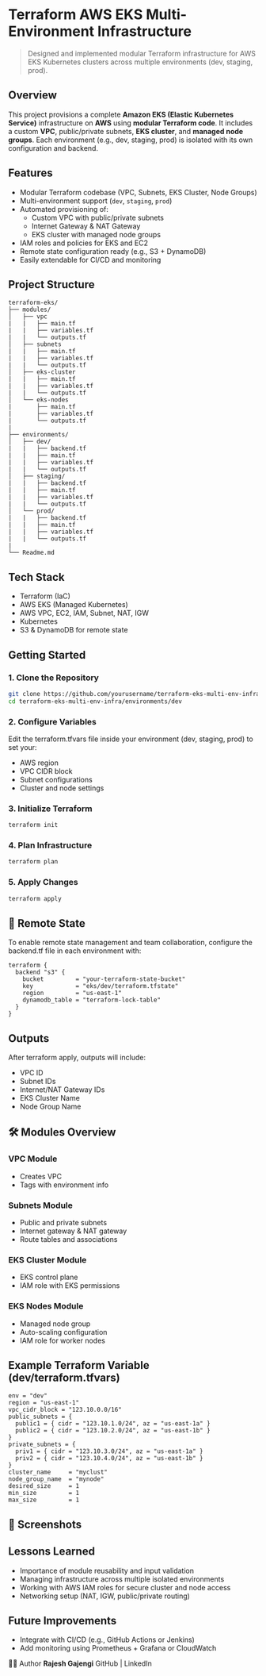 # Terraform AWS EKS Multi-Environment Infrastructure
> Designed and implemented modular Terraform infrastructure for AWS EKS Kubernetes clusters across multiple environments (dev, staging, prod).

## Overview
This project provisions a complete **Amazon EKS (Elastic Kubernetes Service)** infrastructure on **AWS** using **modular Terraform code**. It includes a custom **VPC**, public/private subnets, **EKS cluster**, and **managed node groups**. Each environment (e.g., dev, staging, prod) is isolated with its own configuration and backend.


## Features
- Modular Terraform codebase (VPC, Subnets, EKS Cluster, Node Groups)
- Multi-environment support (`dev`, `staging`, `prod`)
- Automated provisioning of:
  - Custom VPC with public/private subnets
  - Internet Gateway & NAT Gateway
  - EKS cluster with managed node groups
- IAM roles and policies for EKS and EC2
- Remote state configuration ready (e.g., S3 + DynamoDB)
- Easily extendable for CI/CD and monitoring


## Project Structure
```
terraform-eks/
├── modules/
│   ├── vpc
|   |   ├── main.tf
|   |   ├── variables.tf
|   |   └── outputs.tf
│   ├── subnets
|   |   ├── main.tf
|   |   ├── variables.tf
|   |   └── outputs.tf
│   ├── eks-cluster
|   |   ├── main.tf
|   |   ├── variables.tf
|   |   └── outputs.tf
│   └── eks-nodes
|       ├── main.tf
|       ├── variables.tf
|       └── outputs.tf
|      
├── environments/
│   ├── dev/
|   |   ├── backend.tf
|   |   ├── main.tf
|   |   ├── variables.tf
|   |   └── outputs.tf
│   ├── staging/
|   |   ├── backend.tf
|   |   ├── main.tf
|   |   ├── variables.tf
|   |   └── outputs.tf
│   └── prod/
|   |   ├── backend.tf
|   |   ├── main.tf
|   |   ├── variables.tf
|   |   └── outputs.tf
|
└── Readme.md
```

## Tech Stack
- Terraform (IaC)
- AWS EKS (Managed Kubernetes)
- AWS VPC, EC2, IAM, Subnet, NAT, IGW
- Kubernetes
- S3 & DynamoDB for remote state

## Getting Started
### 1. Clone the Repository
```bash
git clone https://github.com/yourusername/terraform-eks-multi-env-infra.git
cd terraform-eks-multi-env-infra/environments/dev
```
### 2. Configure Variables
Edit the terraform.tfvars file inside your environment (dev, staging, prod) to set your:
- AWS region
- VPC CIDR block
- Subnet configurations
- Cluster and node settings
### 3. Initialize Terraform
```bash 
terraform init
```
### 4. Plan Infrastructure
```bash
terraform plan
```
### 5. Apply Changes
```bash
terraform apply
```
## 🔐 Remote State
To enable remote state management and team collaboration, configure the backend.tf file in each environment with:
```hcl
terraform {
  backend "s3" {
    bucket         = "your-terraform-state-bucket"
    key            = "eks/dev/terraform.tfstate"
    region         = "us-east-1"
    dynamodb_table = "terraform-lock-table"
  }
}
```
## Outputs
After terraform apply, outputs will include:
- VPC ID
- Subnet IDs
- Internet/NAT Gateway IDs
- EKS Cluster Name
- Node Group Name

## 🛠 Modules Overview
### VPC Module
- Creates VPC
- Tags with environment info
### Subnets Module
- Public and private subnets
- Internet gateway & NAT gateway
- Route tables and associations
### EKS Cluster Module
- EKS control plane
- IAM role with EKS permissions
### EKS Nodes Module
- Managed node group
- Auto-scaling configuration
- IAM role for worker nodes

## Example Terraform Variable (dev/terraform.tfvars)
```hcl
env = "dev"
region = "us-east-1"
vpc_cidr_block = "123.10.0.0/16"
public_subnets = {
  public1 = { cidr = "123.10.1.0/24", az = "us-east-1a" }
  public2 = { cidr = "123.10.2.0/24", az = "us-east-1b" }
}
private_subnets = {
  priv1 = { cidr = "123.10.3.0/24", az = "us-east-1a" }
  priv2 = { cidr = "123.10.4.0/24", az = "us-east-1b" }
}
cluster_name     = "myclust"
node_group_name  = "mynode"
desired_size     = 1
min_size         = 1
max_size         = 1
```
## 📸 Screenshots 

## Lessons Learned
- Importance of module reusability and input validation
- Managing infrastructure across multiple isolated environments
- Working with AWS IAM roles for secure cluster and node access
- Networking setup (NAT, IGW, public/private routing)

## Future Improvements
- Integrate with CI/CD (e.g., GitHub Actions or Jenkins)
- Add monitoring using Prometheus + Grafana or CloudWatch

🙋‍♂️ Author
**Rajesh Gajengi**
GitHub | LinkedIn

